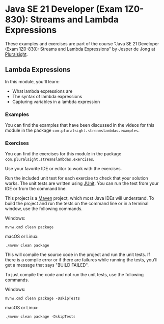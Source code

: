 # Java SE 21 Developer (Exam 1Z0-830): Streams and Lambda Expressions

These examples and exercises are part of the course "Java SE 21 Developer (Exam 1Z0-830): Streams and Lambda Expressions" by Jesper de Jong
at [Pluralsight](https://www.pluralsight.com/).

## Lambda Expressions

In this module, you'll learn:

* What lambda expressions are
* The syntax of lambda expressions
* Capturing variables in a lambda expression

### Examples

You can find the examples that have been discussed in the videos for this module in the package
`com.pluralsight.streamslambdas.examples`. 

### Exercises

You can find the exercises for this module in the package `com.pluralsight.streamslambdas.exercises`.

Use your favorite IDE or editor to work with the exercises.

Run the included unit test for each exercise to check that your solution works. The unit tests are written using
[JUnit](http://junit.org/). You can run the test from your IDE or from the command line.

This project is a [Maven](http://maven.apache.org/) project, which most Java IDEs will understand.
To build the project and run the tests on the command line or in a terminal window, use the following commands.

Windows:

    mvnw.cmd clean package

macOS or Linux:

    ./mvnw clean package

This will compile the source code in the project and run the unit tests. If there is a compile error or if there are
failures while running the tests, you'll get a message that says "BUILD FAILED".

To just compile the code and not run the unit tests, use the following commands.

Windows:

    mvnw.cmd clean package -DskipTests

macOS or Linux:

    ./mvnw clean package -DskipTests
